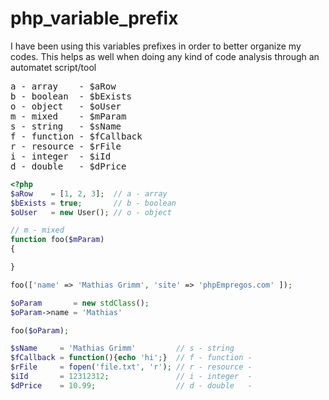 php_variable_prefix
===================

I have been using this variables prefixes in order to better organize my codes.
This helps as well when doing any kind of code analysis through an automatet script/tool

<pre>
a - array    - $aRow
b - boolean  - $bExists
o - object   - $oUser
m - mixed    - $mParam
s - string   - $sName
f - function - $fCallback
r - resource - $rFile
i - integer  - $iId
d - double   - $dPrice
</pre>

```php
<?php
$aRow    = [1, 2, 3];  // a - array 
$bExists = true;       // b - boolean 
$oUser   = new User(); // o - object 

// m - mixed
function foo($mParam) 
{

}

foo(['name' => 'Mathias Grimm', 'site' => 'phpEmpregos.com' ]);

$oParam       = new stdClass();
$oParam->name = 'Mathias'

foo($oParam);

$sName     = 'Mathias Grimm'         // s - string 
$fCallback = function(){echo 'hi';}  // f - function - 
$rFile     = fopen('file.txt', 'r'); // r - resource - 
$iId       = 12312312;               // i - integer  - 
$dPrice    = 10.99;                  // d - double   - 

```